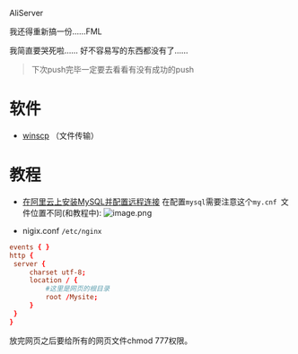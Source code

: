 AliServer

我还得重新搞一份……FML

我简直要哭死啦……
好不容易写的东西都没有了……

> 下次push完毕一定要去看看有没有成功的push

# 软件
* [winscp](https://winscp.net/eng/index.php) （文件传输）


# 教程
* [在阿里云上安装MySQL并配置远程连接](https://blog.csdn.net/ldx19980108/article/details/80343904)
在配置`mysql`需要注意这个`my.cnf `文件位置不同(和教程中):
![image.png](http://ww1.sinaimg.cn/large/0083vuQJly1gdvr5xd8bbj30es0ccq3s.jpg)

* nigix.conf
`/etc/nginx`
```conf
events { }
http {
 server {
     charset utf-8;
     location / {
         #这里是网页的根目录
         root /Mysite; 
     }
 }      
}
```

放完网页之后要给所有的网页文件chmod 777权限。